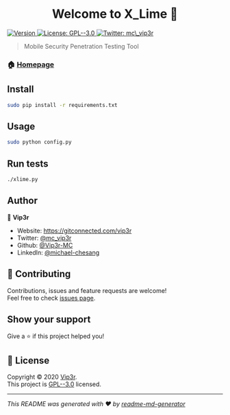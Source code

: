 <h1 align="center">Welcome to X_Lime 👋</h1>
<p>
  <a href="https://github.com/Vip3r-MC/X_Lime/releases/tag/0.8.5"><img alt="Version" src="https://img.shields.io/badge/version-0.8.5-blue.svg?cacheSeconds=2592000" />
  <a href="https://github.com/Vip3r-MC/X_Lime/blob/master/LICENSE.md" target="_blank">
    <img alt="License: GPL--3.0" src="https://img.shields.io/badge/License-GPL--3.0-yellow.svg" />
  </a>
  <a href="https://twitter.com/mc\_vip3r" target="_blank">
    <img alt="Twitter: mc\_vip3r" src="https://img.shields.io/twitter/follow/mc\_vip3r.svg?style=social" />
  </a>
</p>

> Mobile Security Penetration Testing Tool

### 🏠 [Homepage](https://github.com/Vip3r-MC/X_Lime/blob/master/README.md)

## Install

```sh
sudo pip install -r requirements.txt
```

## Usage

```sh
sudo python config.py
```

## Run tests

```sh
./xlime.py
```

## Author

👤 **Vip3r**

* Website: https://gitconnected.com/vip3r
* Twitter: [@mc\_vip3r](https://twitter.com/mc\_vip3r)
* Github: [@Vip3r-MC](https://github.com/Vip3r-MC)
* LinkedIn: [@michael-chesang](https://linkedin.com/in/michael-chesang)

## 🤝 Contributing

Contributions, issues and feature requests are welcome!<br />Feel free to check [issues page](https://github.com/Vip3r-MC/X_Lime/issues). 

## Show your support

Give a ⭐️ if this project helped you!

## 📝 License

Copyright © 2020 [Vip3r](https://github.com/Vip3r-MC).<br />
This project is [GPL--3.0](https://github.com/Vip3r-MC/X_Lime/blob/master/LICENSE.md) licensed.

***
_This README was generated with ❤️ by [readme-md-generator](https://github.com/kefranabg/readme-md-generator)_
